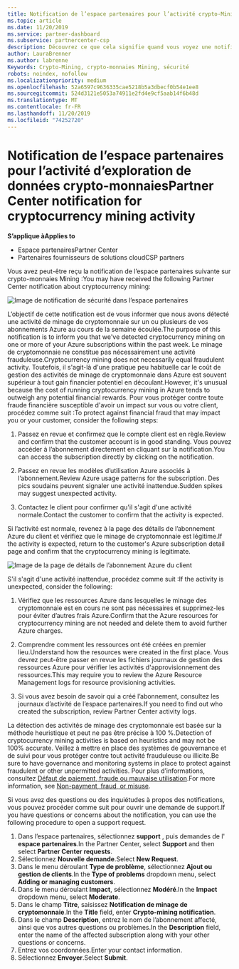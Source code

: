 ```yaml
---
title: Notification de l’espace partenaires pour l’activité crypto-Mining | Espace partenaires
ms.topic: article
ms.date: 11/20/2019
ms.service: partner-dashboard
ms.subservice: partnercenter-csp
description: Découvrez ce que cela signifie quand vous voyez une notification sur l’crypto-monnaies d’exploration de données potentiel (ou l’exploration de données de chiffrement) sur un ou plusieurs de vos abonnements Azure.
author: LauraBrenner
ms.author: labrenne
Keywords: Crypto-Mining, crypto-monnaies Mining, sécurité
robots: noindex, nofollow
ms.localizationpriority: medium
ms.openlocfilehash: 52a6597c9636335cae5218b5a3dbecf0b54e1ee8
ms.sourcegitcommit: 524d3121e5053a74911e2fd4e9cf5aab14f6b48d
ms.translationtype: MT
ms.contentlocale: fr-FR
ms.lasthandoff: 11/20/2019
ms.locfileid: "74252720"
---
```

# <a name="partner-center-notification-for-cryptocurrency-mining-activity"></a><span data-ttu-id="99ccf-104">Notification de l’espace partenaires pour l’activité d’exploration de données crypto-monnaies</span><span class="sxs-lookup"><span data-stu-id="99ccf-104">Partner Center notification for cryptocurrency mining activity</span></span>

<span data-ttu-id="99ccf-105">**S’applique à**</span><span class="sxs-lookup"><span data-stu-id="99ccf-105">**Applies to**</span></span>

-  <span data-ttu-id="99ccf-106">Espace partenaires</span><span class="sxs-lookup"><span data-stu-id="99ccf-106">Partner Center</span></span>
-  <span data-ttu-id="99ccf-107">Partenaires fournisseurs de solutions cloud</span><span class="sxs-lookup"><span data-stu-id="99ccf-107">CSP partners</span></span>

<span data-ttu-id="99ccf-108">Vous avez peut-être reçu la notification de l’espace partenaires suivante sur crypto-monnaies Mining :</span><span class="sxs-lookup"><span data-stu-id="99ccf-108">You may have received the following Partner Center notification about cryptocurrency mining:</span></span>
 
![Image de notification de sécurité dans l’espace partenaires](images/crypto1.png)

<span data-ttu-id="99ccf-110">L’objectif de cette notification est de vous informer que nous avons détecté une activité de minage de cryptomonnaie sur un ou plusieurs de vos abonnements Azure au cours de la semaine écoulée.</span><span class="sxs-lookup"><span data-stu-id="99ccf-110">The purpose of this notification is to inform you that we've detected cryptocurrency mining on one or more of your Azure subscriptions within the past week.</span></span> <span data-ttu-id="99ccf-111">Le minage de cryptomonnaie ne constitue pas nécessairement une activité frauduleuse.</span><span class="sxs-lookup"><span data-stu-id="99ccf-111">Cryptocurrency mining does not necessarily equal fraudulent activity.</span></span> <span data-ttu-id="99ccf-112">Toutefois, il s'agit-là d'une pratique peu habituelle car le coût de gestion des activités de minage de cryptomonnaie dans Azure est souvent supérieur à tout gain financier potentiel en découlant.</span><span class="sxs-lookup"><span data-stu-id="99ccf-112">However, it's unusual because the cost of running cryptocurrency mining in Azure tends to outweigh any potential financial rewards.</span></span> <span data-ttu-id="99ccf-113">Pour vous protéger contre toute fraude financière susceptible d'avoir un impact sur vous ou votre client, procédez comme suit :</span><span class="sxs-lookup"><span data-stu-id="99ccf-113">To protect against financial fraud that may impact you or your customer, consider the following steps:</span></span>

1.  <span data-ttu-id="99ccf-114">Passez en revue et confirmez que le compte client est en règle.</span><span class="sxs-lookup"><span data-stu-id="99ccf-114">Review and confirm that the customer account is in good standing.</span></span> <span data-ttu-id="99ccf-115">Vous pouvez accéder à l’abonnement directement en cliquant sur la notification.</span><span class="sxs-lookup"><span data-stu-id="99ccf-115">You can access the subscription directly by clicking on the notification.</span></span>

2.  <span data-ttu-id="99ccf-116">Passez en revue les modèles d’utilisation Azure associés à l’abonnement.</span><span class="sxs-lookup"><span data-stu-id="99ccf-116">Review Azure usage patterns for the subscription.</span></span> <span data-ttu-id="99ccf-117">Des pics soudains peuvent signaler une activité inattendue.</span><span class="sxs-lookup"><span data-stu-id="99ccf-117">Sudden spikes may suggest unexpected activity.</span></span>

3.  <span data-ttu-id="99ccf-118">Contactez le client pour confirmer qu'il s'agit d'une activité normale.</span><span class="sxs-lookup"><span data-stu-id="99ccf-118">Contact the customer to confirm that the activity is expected.</span></span>

<span data-ttu-id="99ccf-119">Si l’activité est normale, revenez à la page des détails de l’abonnement Azure du client et vérifiez que le minage de cryptomonnaie est légitime.</span><span class="sxs-lookup"><span data-stu-id="99ccf-119">If the activity is expected, return to the customer's Azure subscription detail page and confirm that the cryptocurrency mining is legitimate.</span></span> 


![Image de la page de détails de l’abonnement Azure du client](images/crypto2.png)

<span data-ttu-id="99ccf-121">S'il s'agit d'une activité inattendue, procédez comme suit :</span><span class="sxs-lookup"><span data-stu-id="99ccf-121">If the activity is unexpected, consider the following:</span></span>

1.  <span data-ttu-id="99ccf-122">Vérifiez que les ressources Azure dans lesquelles le minage des cryptomonnaie est en cours ne sont pas nécessaires et supprimez-les pour éviter d’autres frais Azure.</span><span class="sxs-lookup"><span data-stu-id="99ccf-122">Confirm that the Azure resources for cryptocurrency mining are not needed and delete them to avoid further Azure charges.</span></span>

2.  <span data-ttu-id="99ccf-123">Comprendre comment les ressources ont été créées en premier lieu.</span><span class="sxs-lookup"><span data-stu-id="99ccf-123">Understand how the resources were created in the first place.</span></span> <span data-ttu-id="99ccf-124">Vous devrez peut-être passer en revue les fichiers journaux de gestion des ressources Azure pour vérifier les activités d'approvisionnement des ressources.</span><span class="sxs-lookup"><span data-stu-id="99ccf-124">This may require you to review the Azure Resource Management logs for resource provisioning activities.</span></span>

3.  <span data-ttu-id="99ccf-125">Si vous avez besoin de savoir qui a créé l’abonnement, consultez les journaux d’activité de l’espace partenaires.</span><span class="sxs-lookup"><span data-stu-id="99ccf-125">If you need to find out who created the subscription, review Partner Center activity logs.</span></span>

<span data-ttu-id="99ccf-126">La détection des activités de minage des cryptomonnaie est basée sur la méthode heuristique et peut ne pas être précise à 100 %.</span><span class="sxs-lookup"><span data-stu-id="99ccf-126">Detection of cryptocurrency mining activities is based on heuristics and may not be 100% accurate.</span></span> <span data-ttu-id="99ccf-127">Veillez à mettre en place des systèmes de gouvernance et de suivi pour vous protéger contre tout activité frauduleuse ou illicite.</span><span class="sxs-lookup"><span data-stu-id="99ccf-127">Be sure to have governance and monitoring systems in place to protect against fraudulent or other unpermitted activities.</span></span> <span data-ttu-id="99ccf-128">Pour plus d’informations, consultez [Défaut de paiement, fraude ou mauvaise utilisation](https://docs.microsoft.com/partner-center/non-payment--fraud--or-misuse).</span><span class="sxs-lookup"><span data-stu-id="99ccf-128">For more information, see [Non-payment, fraud, or misuse](https://docs.microsoft.com/partner-center/non-payment--fraud--or-misuse).</span></span>

<span data-ttu-id="99ccf-129">Si vous avez des questions ou des inquiétudes à propos des notifications, vous pouvez procéder comme suit pour ouvrir une demande de support.</span><span class="sxs-lookup"><span data-stu-id="99ccf-129">If you have questions or concerns about the notification, you can use the following procedure to open a support request.</span></span>

1.  <span data-ttu-id="99ccf-130">Dans l’espace partenaires, sélectionnez **support** , puis demandes de l' **espace partenaires**.</span><span class="sxs-lookup"><span data-stu-id="99ccf-130">In the Partner Center, select **Support** and then select **Partner Center requests**.</span></span>
3.  <span data-ttu-id="99ccf-131">Sélectionnez **Nouvelle demande**.</span><span class="sxs-lookup"><span data-stu-id="99ccf-131">Select **New Request**.</span></span> 
4.  <span data-ttu-id="99ccf-132">Dans le menu déroulant **Type de problème**, sélectionnez **Ajout ou gestion de clients**.</span><span class="sxs-lookup"><span data-stu-id="99ccf-132">In the **Type of problems** dropdown menu, select **Adding or managing customers**.</span></span>
5.  <span data-ttu-id="99ccf-133">Dans le menu déroulant **Impact**, sélectionnez **Modéré**.</span><span class="sxs-lookup"><span data-stu-id="99ccf-133">In the **Impact** dropdown menu, select **Moderate**.</span></span>
6.  <span data-ttu-id="99ccf-134">Dans le champ **Titre**, saisissez **Notification de minage de cryptomonnaie**.</span><span class="sxs-lookup"><span data-stu-id="99ccf-134">In the **Title** field, enter **Crypto-mining notification**.</span></span>
7.  <span data-ttu-id="99ccf-135">Dans le champ **Description**, entrez le nom de l’abonnement affecté, ainsi que vos autres questions ou problèmes.</span><span class="sxs-lookup"><span data-stu-id="99ccf-135">In the **Description** field, enter the name of the affected subscription along with your other questions or concerns.</span></span> 
8.  <span data-ttu-id="99ccf-136">Entrez vos coordonnées.</span><span class="sxs-lookup"><span data-stu-id="99ccf-136">Enter your contact information.</span></span>
9.  <span data-ttu-id="99ccf-137">Sélectionnez **Envoyer**.</span><span class="sxs-lookup"><span data-stu-id="99ccf-137">Select **Submit**.</span></span>



